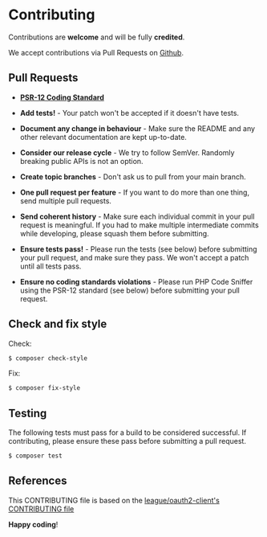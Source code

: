 # Contributing

Contributions are **welcome** and will be fully **credited**.

We accept contributions via Pull Requests on [Github](https://github.com/ruifernandees/csv-json-converter).


## Pull Requests

- **[PSR-12 Coding Standard](https://www.php-fig.org/psr/psr-12/)**

- **Add tests!** - Your patch won't be accepted if it doesn't have tests.

- **Document any change in behaviour** - Make sure the README and any other relevant documentation are kept up-to-date.

- **Consider our release cycle** - We try to follow SemVer. Randomly breaking public APIs is not an option.

- **Create topic branches** - Don't ask us to pull from your main branch.

- **One pull request per feature** - If you want to do more than one thing, send multiple pull requests.

- **Send coherent history** - Make sure each individual commit in your pull request is meaningful. If you had to make multiple intermediate commits while developing, please squash them before submitting.

- **Ensure tests pass!** - Please run the tests (see below) before submitting your pull request, and make sure they pass. We won't accept a patch until all tests pass.

- **Ensure no coding standards violations** - Please run PHP Code Sniffer using the PSR-12 standard (see below) before submitting your pull request.

## Check and fix style
Check:
```bash
$ composer check-style
```

Fix:
```bash
$ composer fix-style
```

## Testing

The following tests must pass for a build to be considered successful. If contributing, please ensure these pass before submitting a pull request.

``` bash
$ composer test
```

## References
This CONTRIBUTING file is based on the [league/oauth2-client's CONTRIBUTING file](https://github.com/thephpleague/oauth2-client/blob/master/CONTRIBUTING.md)

**Happy coding**!